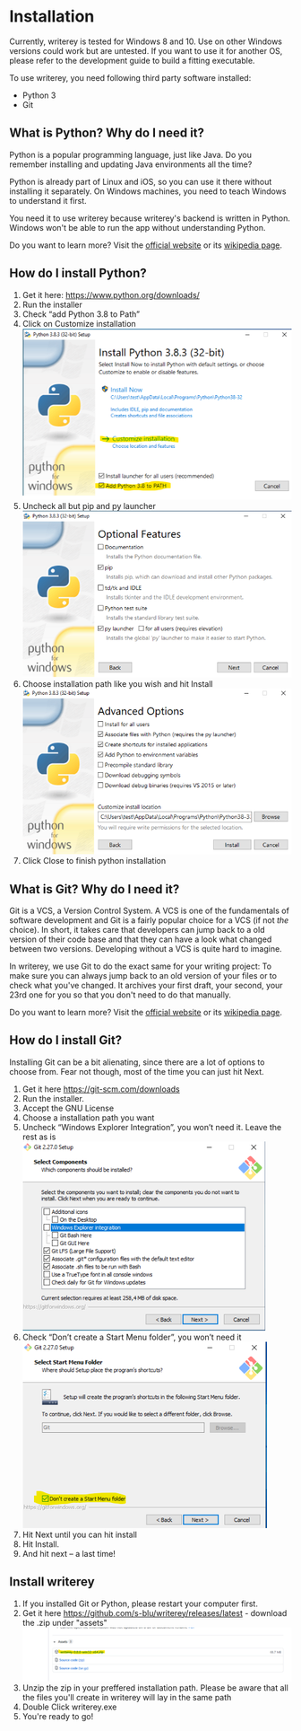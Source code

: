 # Installation

Currently, writerey is tested for Windows 8 and 10. Use on other Windows versions could work but are untested.
If you want to use it for another OS, please refer to the development guide to build a fitting executable.

To use writerey, you need following third party software installed:

- Python 3
- Git

## What is Python? Why do I need it?

Python is a popular programming language, just like Java. Do you remember installing and updating Java environments all the time?

Python is already part of Linux and iOS, so you can use it there without installing it separately. On Windows machines, you need to teach Windows to understand it first.

You need it to use writerey because writerey's backend is written in Python. Windows won't be able to run the app without understanding Python.

Do you want to learn more? Visit the [official website](https://www.python.org/) or its [wikipedia page](https://en.wikipedia.org/wiki/Python_(programming_language)). 

## How do I install Python?

1.	Get it here: https://www.python.org/downloads/
2.	Run the installer
3.	Check “add Python 3.8 to Path”
4.	Click on Customize installation
![](../img/py-4.png)
5.	Uncheck all but pip and py launcher
![](../img/py-5.png)
6.	Choose installation path like you wish and hit Install
![](../img/py-6.png)
7.	Click Close to finish python installation

## What is Git? Why do I need it?

Git is a VCS, a Version Control System. A VCS is one of the fundamentals of software development and Git is a fairly popular choice for a VCS (if not _the_ choice). In short, it takes care that developers can jump back to a old version of their code base and that they can have a look what changed between two versions. Developing without a VCS is quite hard to imagine.

In writerey, we use Git to do the exact same for your writing project: To make sure you can always jump back to an old version of your files or to check what you've changed. It archives your first draft, your second, your 23rd one for you so that you don't need to do that manually.

Do you want to learn more? Visit the [official website](https://git-scm.com/) or its [wikipedia page](https://en.wikipedia.org/wiki/Git). 

## How do I install Git?

Installing Git can be a bit alienating, since there are a lot of options to choose from. Fear not though, most of the time you can just hit Next.

1.	Get it here https://git-scm.com/downloads
2.	Run the installer.
3.	Accept the GNU License
4.	Choose a installation path you want 
5.	Uncheck “Windows Explorer Integration”, you won’t need it. Leave the rest as is 
![](../img/git-5.png)
6.	Check “Don’t create a Start Menu folder”, you won’t need it 
![](../img/git-6.png)
8.	Hit Next until you can hit install                                   
9.	Hit Install.
15.	And hit next – a last time! 

## Install writerey

1. If you installed Git or Python, please restart your computer first.
1. Get it here https://github.com/s-blu/writerey/releases/latest - download the .zip under "assets"
![](../img/writerey-1.png)
1. Unzip the zip in your preffered installation path. Please be aware that all the files you'll create in writerey will lay in the same path
1. Double Click writerey.exe 
1. You're ready to go!

 

